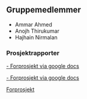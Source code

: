## Gruppemedlemmer

- Ammar Ahmed
- Anojh Thirukumar
- Hajhain Nirmalan

### Prosjektrapporter

<a href="https://drive.google.com/uc?export=download&id=1jwoh3fSxpqTzIfvLuOyu_NWZN9o1FYRl" Download> - Forprosjekt via google docs</a>

<a href="https://drive.google.com/file/d/1jwoh3fSxpqTzIfvLuOyu_NWZN9o1FYRl/view?usp=sharing" Download> - Forprosjekt via google docs</a>

<a href="https://github.com/Anojhthiru/Tjenesteportal/blob/gh-pages/Forprosjekt%20(1).pdf" download>Forprosjekt</a>
